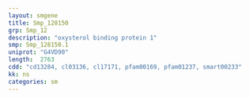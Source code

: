 ```yaml
---
layout: smgene
title: Smp_128150
grp: Smp_12
description: "oxysterol binding protein 1"
smp: Smp_128150.1
uniprot: "G4VD90"
length:  2763
cdd: "cd13284, cl03136, cl17171, pfam00169, pfam01237, smart00233"
kk: ns
categories: sm
---
```

